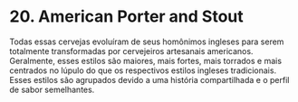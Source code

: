 # 20. American Porter and Stout

Todas essas cervejas evoluíram de seus homônimos ingleses para serem totalmente transformadas por cervejeiros artesanais americanos. Geralmente, esses estilos são maiores, mais fortes, mais torrados e mais centrados no lúpulo do que os respectivos estilos ingleses tradicionais. Esses estilos são agrupados devido a uma história compartilhada e o perfil de sabor semelhantes.

